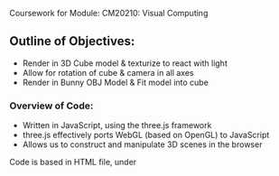 
Coursework for Module: CM20210: Visual Computing

## Outline of Objectives:
- Render in 3D Cube model & texturize to react with light
- Allow for rotation of cube & camera in all axes
- Render in Bunny OBJ Model & Fit model into cube

### Overview of Code:

- Written in JavaScript, using the three.js framework
- three.js effectively ports WebGL (based on OpenGL) to JavaScript
- Allows us to construct and manipulate 3D scenes in the browser

Code is based in HTML file, under <script> tags

## How to run:

### Dependencies:
- three.js: Base framework to implement OpenGL in JavaScript
- OBJLoader.js: Module, allows for importing .OBJ files
- dat.min.gui.js: Module, adds integrated GUI support

### Assets:
- Dice textures for faces 1-6
- bunny-5000.obj
